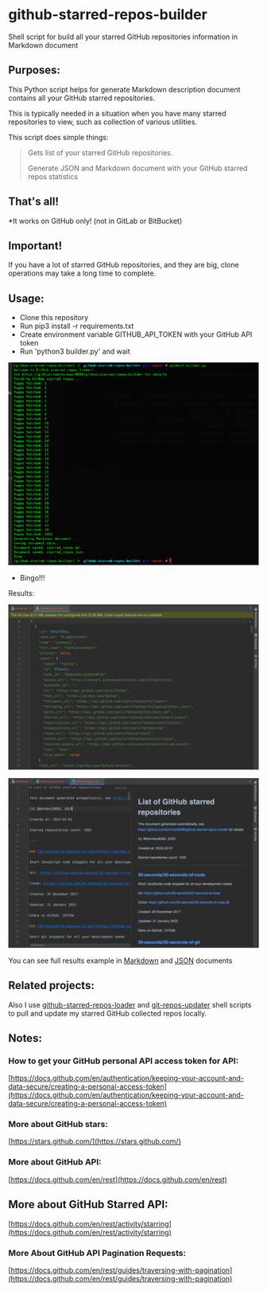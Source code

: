 # github-starred-repos-builder

Shell script for build all your starred GitHub repositories information in Markdown document


## Purposes:

This Python script helps for generate Markdown description document contains all your GitHub starred repositories.

This is typically needed in a situation when you have many starred repositories to view, such as collection of various utilities.


This script does simple things:

> Gets list of your starred GitHub repositories.
>
> Generate JSON and Markdown document with your GitHub starred repos statistics

## That's all!

*It works on GitHub only! (not in GitLab or BitBucket)

## Important!

If you have a lot of starred GitHub repositories, and they are big, clone operations may take a long time to complete.

## Usage:

- Clone this repository
- Run pip3 install -r requirements.txt
- Create environment variable GITHUB_API_TOKEN with your GitHub API token
- Run 'python3 builder.py' and wait

![alt text](./img/shell.png "Terminal")

- Bingo!!!

Results:

![alt text](./img/starred_repos.json.png "JSON")

![alt text](./img/starred_repos.md.png "Markdown")

You can see full results example in [Markdown](./starred_repos.md) and [JSON](./starred_repos.json) documents

## Related projects:

Also I use [github-starred-repos-loader](https://github.com/bormaxi8080/github-starred-repos-loader) and [git-repos-updater](https://github.com/bormaxi8080/git-repos-updater) shell scripts to pull and update my starred GitHub collected repos locally.

## Notes:

### How to get your GitHub personal API access token for API:

[https://docs.github.com/en/authentication/keeping-your-account-and-data-secure/creating-a-personal-access-token](https://docs.github.com/en/authentication/keeping-your-account-and-data-secure/creating-a-personal-access-token)

### More about GitHub stars:

[https://stars.github.com/](https://stars.github.com/)

### More about GitHub API:

[https://docs.github.com/en/rest](https://docs.github.com/en/rest)

## More about GitHub Starred API:

[https://docs.github.com/en/rest/activity/starring](https://docs.github.com/en/rest/activity/starring)

### More About GitHub API Pagination Requests:

[https://docs.github.com/en/rest/guides/traversing-with-pagination](https://docs.github.com/en/rest/guides/traversing-with-pagination)
